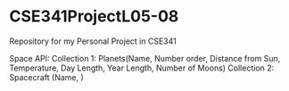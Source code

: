 # CSE341ProjectL05-08
Repository for my Personal Project in CSE341

Space API: 
Collection 1: Planets(Name, Number order, Distance from Sun, Temperature, Day Length, Year Length, Number of Moons) 
Collection 2: Spacecraft (Name, )
